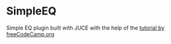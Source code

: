 # SimpleEQ
Simple EQ plugin built with JUCE with the help of the [tutorial by freeCodeCamp.org](https://www.youtube.com/watch?v=i_Iq4_Kd7Rc)
